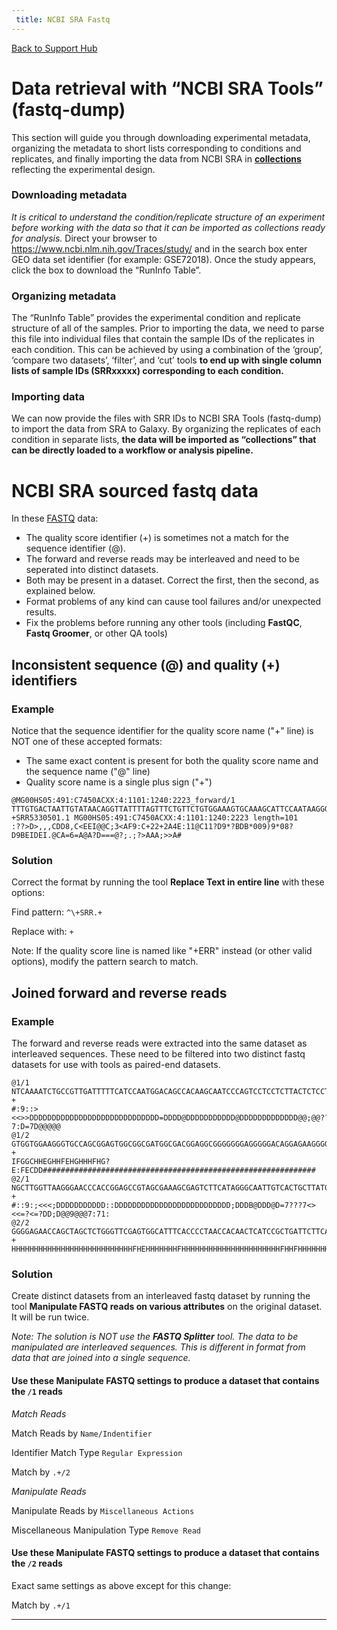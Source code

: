 ```yaml
---
 title: NCBI SRA Fastq
---
```

[Back to Support Hub](http://wiki.galaxyproject.org/support/)

# Data retrieval with “NCBI SRA Tools” (fastq-dump)

This section will guide you through downloading experimental metadata, organizing the metadata to short lists corresponding to conditions and replicates, and finally importing the data from NCBI SRA in [**collections**](/src/tutorials/collections/index.md) reflecting the experimental design. 

### Downloading metadata

*It is critical to understand the condition/replicate structure of an experiment before working with the data so that it can be imported as collections ready for analysis.* Direct your browser to https://www.ncbi.nlm.nih.gov/Traces/study/ and in the search box enter GEO data set identifier (for example: GSE72018). Once the study appears, click the box to download the “RunInfo Table”.

### Organizing metadata

The “RunInfo Table” provides the experimental condition and replicate structure of all of the samples. Prior to importing the data, we need to parse this file into individual files that contain the sample IDs of the replicates in each condition. This can be achieved by using a combination of the ‘group’, ‘compare two datasets’, ‘filter’, and ‘cut’ tools **to end up with single column lists of sample IDs (SRRxxxxx) corresponding to each condition.**

### Importing data

We can now provide the files with SRR IDs to NCBI SRA Tools (fastq-dump) to import the data from SRA to Galaxy. By organizing the replicates of each condition in separate lists, **the data will be imported as “collections” that can be directly loaded to a workflow or analysis pipeline.**


# NCBI SRA sourced fastq data

In these [FASTQ](/src/learn/datatypes/#fastq) data:

* The quality score identifier (+) is sometimes not a match for the sequence identifier (@).
* The forward and reverse reads may be interleaved and need to be seperated into distinct datasets.
* Both may be present in a dataset. Correct the first, then the second, as explained below.
* Format problems of any kind can cause tool failures and/or unexpected results.
* Fix the problems before running any other tools (including **FastQC**, **Fastq Groomer**, or other QA tools) 

## Inconsistent sequence (@) and quality (+) identifiers

### Example

Notice that the sequence identifier for the quality score name ("+" line) is NOT one of these accepted formats:

* The same exact content is present for both the quality score name and the sequence name ("@" line)
* Quality score name is a single plus sign ("+") 

```
@MG00HS05:491:C7450ACXX:4:1101:1240:2223_forward/1
TTTGTGACTAATTGTATAACAGGTTATTTTAGTTTCTGTTCTGTGGAAAGTGCAAAGCATTCCAATAAGGGTTTTTATGTTTGCAAAGGAGAGTTTGTCTA
+SRR5330501.1 MG00HS05:491:C7450ACXX:4:1101:1240:2223 length=101
:??>D>,,,CDD8,C<EEI@@C;3<AF9:C+22+2A4E:11@C11?D9*?BDB*009)9*08?D9BEIDEI.@CA=6=A@A?D===@?;.;?>AAA;>>A#
```

### Solution

Correct the format by running the tool **Replace Text in entire line** with these options:

Find pattern: `^\+SRR.+`

Replace with: `+`

Note: If the quality score line is named like "+ERR" instead (or other valid options), modify the pattern search to match.

## Joined forward and reverse reads

### Example

The forward and reverse reads were extracted into the same dataset as interleaved sequences. These need to be filtered into two distinct fastq datasets for use with tools as paired-end datasets. 

```
@1/1
NTCAAAATCTGCCGTTGATTTTTCATCCAATGGACAGCCACAAGCAATCCCAGTCCTCCTCTTACTCTCCTCAGCCTCCCACTTCTTCTG
+
#:9::><<>>DDDDDDDDDDDDDDDDDDDDDDDDDDDDD=DDDD@DDDDDDDDDDD@DDDDDDDDDDDDD@@;@@????7:D=7D@@@@@
@1/2
GTGGTGGAAGGGTGCCAGCGGAGTGGCGGCGATGGCGACGGAGGCGGGGGGGAGGGGGACAGGAGAAGGGGGGGGGCGGGGGGGGGGAGA
+
IFGGCHHEGHHFEHGHHHFHG?E:FECDD#############################################################
@2/1
NGCTTGGTTAAGGGAACCCACCGGAGCCGTAGCGAAAGCGAGTCTTCATAGGGCAATTGTCACTGCTTATGGACCCGAACCTGGGTGATC
+
#::9:;<<<;DDDDDDDDDDD::DDDDDDDDDDDDDDDDDDDDDDDDDD;DDDB@DDD@D=7???7<><<=?<=?DD;D@@9@@@7:71:
@2/2
GGGGAGAACCAGCTAGCTCTGGGTTCGAGTGGCATTTCACCCCTAACCACAACTCATCCGCTGATTCTTCAACATCAGTCGGTTCGGACC
+
HHHHHHHHHHHHHHHHHHHHHHHHHHHFHEHHHHHHHFHHHHHHHHHHHHHHHHHHHHHHFHHFHHHHHHHHHHHHFHEHHHFHHHHFBH

```


### Solution

Create distinct datasets from an interleaved fastq dataset by running the tool **Manipulate FASTQ reads on various attributes** on the original dataset. It will be run twice.

*Note: The solution is NOT use the **FASTQ Splitter** tool. The data to be manipulated are interleaved sequences. This is different in format from data that are joined into a single sequence.*

#### Use these Manipulate FASTQ settings to produce a dataset that contains the `/1` reads

*Match Reads*

Match Reads by `Name/Indentifier`

Identifier Match Type `Regular Expression`

Match by `.+/2`

*Manipulate Reads*

Manipulate Reads by `Miscellaneous Actions`

Miscellaneous Manipulation Type `Remove Read`

#### Use these Manipulate FASTQ settings to produce a dataset that contains the `/2` reads

Exact same settings as above except for this change:

Match by `.+/1`

----
